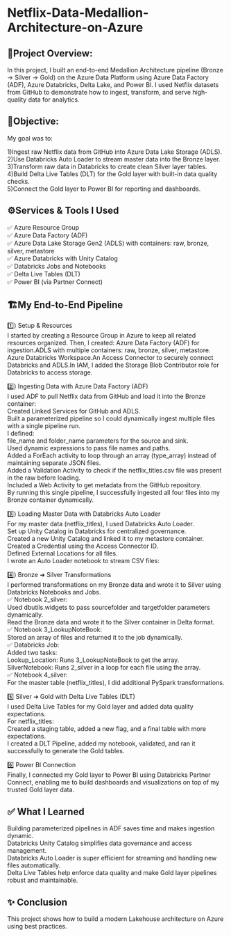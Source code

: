 # Netflix-Data-Medallion-Architecture-on-Azure

## **📌Project Overview:**


In this project, I built an end-to-end Medallion Architecture pipeline (Bronze → Silver → Gold) on the Azure Data Platform using Azure Data Factory (ADF), Azure Databricks, Delta Lake, and Power BI.
I used Netflix datasets from GitHub to demonstrate how to ingest, transform, and serve high-quality data for analytics.

## **🎯Objective:**

My goal was to:

1)Ingest raw Netflix data from GitHub into Azure Data Lake Storage (ADLS).<br>
2)Use Databricks Auto Loader to stream master data into the Bronze layer.<br>
3)Transform raw data in Databricks to create clean Silver layer tables.<br>
4)Build Delta Live Tables (DLT) for the Gold layer with built-in data quality checks.<br>
5)Connect the Gold layer to Power BI for reporting and dashboards.<br>

## **⚙️Services & Tools I Used**

✅ Azure Resource Group<br>
✅ Azure Data Factory (ADF)<br>
✅ Azure Data Lake Storage Gen2 (ADLS) with containers: raw, bronze, silver, metastore<br>
✅ Azure Databricks with Unity Catalog<br>
✅ Databricks Jobs and Notebooks<br>
✅ Delta Live Tables (DLT)<br>
✅ Power BI (via Partner Connect)<br>

## **🏗️My End-to-End Pipeline**

1️⃣) Setup & Resources<br>
I started by creating a Resource Group in Azure to keep all related resources organized. Then, I created:
Azure Data Factory (ADF) for ingestion.ADLS with multiple containers: raw, bronze, silver, metastore.
Azure Databricks Workspace.An Access Connector to securely connect Databricks and ADLS.In IAM, I added the Storage Blob Contributor role for Databricks to access storage.

2️⃣) Ingesting Data with Azure Data Factory (ADF)<br>
I used ADF to pull Netflix data from GitHub and load it into the Bronze container:<br>
Created Linked Services for GitHub and ADLS.<br>
Built a parameterized pipeline so I could dynamically ingest multiple files with a single pipeline run.<br>
I defined:<br>
file_name and folder_name parameters for the source and sink.<br>
Used dynamic expressions to pass file names and paths.<br>
Added a ForEach activity to loop through an array (type_array) instead of maintaining separate JSON files.<br>
Added a Validation Activity to check if the netflix_titles.csv file was present in the raw before loading.<br>
Included a Web Activity to get metadata from the GitHub repository.<br>
By running this single pipeline, I successfully ingested all four files into my Bronze container dynamically.

3️⃣) Loading Master Data with Databricks Auto Loader<br>
For my master data (netflix_titles), I used Databricks Auto Loader.<br>
Set up Unity Catalog in Databricks for centralized governance.<br>
Created a new Unity Catalog and linked it to my metastore container.<br>
Created a Credential using the Access Connector ID.<br>
Defined External Locations for all files.<br>
I wrote an Auto Loader notebook to stream CSV files:<br>

4️⃣) Bronze ➜ Silver Transformations<br>
I performed transformations on my Bronze data and wrote it to Silver using Databricks Notebooks and Jobs.<br>
✅ Notebook 2_silver:<br>
Used dbutils.widgets to pass sourcefolder and targetfolder parameters dynamically.<br>
Read the Bronze data and wrote it to the Silver container in Delta format.<br>
✅ Notebook 3_LookupNoteBook:<br>
Stored an array of files and returned it to the job dynamically.<br>
✅ Databricks Job:<br>
Added two tasks:<br>
Lookup_Location: Runs 3_LookupNoteBook to get the array.<br>
SilverNotebook: Runs 2_silver in a loop for each file using the array.<br>
✅ Notebook 4_silver:<br>
For the master table (netflix_titles), I did additional PySpark transformations.<br>

5️⃣ Silver ➜ Gold with Delta Live Tables (DLT)<br>
I used Delta Live Tables for my Gold layer and added data quality expectations.<br>
For netflix_titles:<br>
Created a staging table, added a new flag, and a final table with more expectations.<br>
I created a DLT Pipeline, added my notebook, validated, and ran it successfully to generate the Gold tables.<br>

6️⃣ Power BI Connection<br>
Finally, I connected my Gold layer to Power BI using Databricks Partner Connect, enabling me to build dashboards and visualizations on top of my trusted Gold layer data.<br>

## **✅ What I Learned**<br>
Building parameterized pipelines in ADF saves time and makes ingestion dynamic.<br>
Databricks Unity Catalog simplifies data governance and access management.<br>
Databricks Auto Loader is super efficient for streaming and handling new files automatically.<br>
Delta Live Tables help enforce data quality and make Gold layer pipelines robust and maintainable.<br>

## **✨ Conclusion**<br>
This project shows how to build a modern Lakehouse architecture on Azure using best practices.<br>



